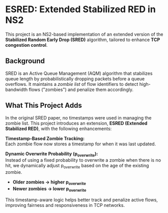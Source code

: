 # ESRED: Extended Stabilized RED in NS2

This project is an NS2-based implementation of an extended version of the **Stabilized Random Early Drop (SRED)** algorithm, tailored to enhance **TCP congestion control**.

## Background

SRED is an Active Queue Management (AQM) algorithm that stabilizes queue length by probabilistically dropping packets before a queue overflows. It maintains a *zombie list* of flow identifiers to detect high-bandwidth flows ("zombies") and penalize them accordingly.

## What This Project Adds

In the original SRED paper, no timestamps were used in managing the zombie list. This project introduces an extension, **ESRED (Extended Stabilized RED)**, with the following enhancements:

 **Timestamp-Based Zombie Tracking:**  
  Each zombie flow now stores a timestamp for when it was last updated.

 **Dynamic Overwrite Probability (p<sub>overwrite</sub>):**  
  Instead of using a fixed probability to overwrite a zombie when there is no hit, we dynamically adjust p<sub>overwrite</sub> based on the age of the existing zombie.  
  - **Older zombies → higher p<sub>overwrite</sub>**
  - **Newer zombies → lower p<sub>overwrite</sub>**

This timestamp-aware logic helps better track and penalize active flows, improving fairness and responsiveness in TCP networks.
